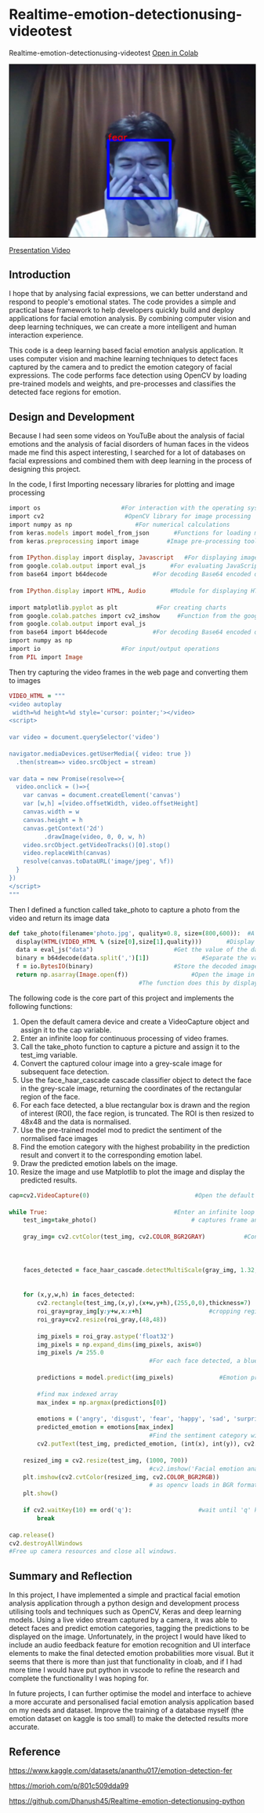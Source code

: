 # Realtime-emotion-detectionusing-videotest

Realtime-emotion-detectionusing-videotest [Open in Colab](https://colab.research.google.com/drive/1Jg8ZECPaOY_FmDiLabwkq413qpD8X9BJ#scrollTo=XYsz4YVnzK48)

![images](https://github.com/shames9/Coding3-Final/blob/main/images/fear.result.png)

[Presentation Video](https://youtu.be/wc7epeTrays)

## Introduction
I hope that by analysing facial expressions, we can better understand and respond to people's emotional states. The code provides a simple and practical base framework to help developers quickly build and deploy applications for facial emotion analysis. By combining computer vision and deep learning techniques, we can create a more intelligent and human interaction experience.

This code is a deep learning based facial emotion analysis application. It uses computer vision and machine learning techniques to detect faces captured by the camera and to predict the emotion category of facial expressions. The code performs face detection using OpenCV by loading pre-trained models and weights, and pre-processes and classifies the detected face regions for emotion.

## Design and Development
Because I had seen some videos on YouTuBe about the analysis of facial emotions and the analysis of facial disorders of human faces in the videos made me find this aspect interesting, I searched for a lot of databases on facial expressions and combined them with deep learning in the process of designing this project.

In the code, I first Importing necessary libraries for plotting and image processing
```ruby
import os                       #For interaction with the operating system
import cv2                       #OpenCV library for image processing
import numpy as np                  #For numerical calculations
from keras.models import model_from_json       #Functions for loading models from JSON files in Keras
from keras.preprocessing import image        #Image pre-processing tools are provided

from IPython.display import display, Javascript   #For displaying images or other content，Allow JavaScript code to be executed
from google.colab.output import eval_js       #For evaluating JavaScript code
from base64 import b64decode             #For decoding Base64 encoded data

from IPython.display import HTML, Audio       #Module for displaying HTML content and playing audio

import matplotlib.pyplot as plt           #For creating charts
from google.colab.patches import cv2_imshow     #Function from the google.colab.patches module for displaying images in Google Colab.
from google.colab.output import eval_js
from base64 import b64decode             #For decoding Base64 encoded data
import numpy as np
import io                       #For input/output operations
from PIL import Image
```

Then try capturing the video frames in the web page and converting them to images
```ruby
VIDEO_HTML = """
<video autoplay
 width=%d height=%d style='cursor: pointer;'></video>
<script>

var video = document.querySelector('video')

navigator.mediaDevices.getUserMedia({ video: true })
  .then(stream=> video.srcObject = stream)

var data = new Promise(resolve=>{
  video.onclick = ()=>{
    var canvas = document.createElement('canvas')
    var [w,h] =[video.offsetWidth, video.offsetHeight]
    canvas.width = w
    canvas.height = h
    canvas.getContext('2d')
          .drawImage(video, 0, 0, w, h)
    video.srcObject.getVideoTracks()[0].stop()
    video.replaceWith(canvas)
    resolve(canvas.toDataURL('image/jpeg', %f))
  }
})
</script>
"""
```

Then I defined a function called take_photo to capture a photo from the video and return its image data
```ruby
def take_photo(filename='photo.jpg', quality=0.8, size=(800,600)):  #A function called take_photo is defined which accepts as arguments the filename, image quality and size, with default values of 'photo.jpg', 0.8 and (800,600) respectively.
  display(HTML(VIDEO_HTML % (size[0],size[1],quality)))       #Display the HTML content in a Jupyter/Colab notebook, using the previously defined string VIDEO_HTML and inserting the values of size and quality into the HTML.
  data = eval_js("data")                       #Get the value of the data variable defined earlier by executing the JavaScript code eval_js("data").
  binary = b64decode(data.split(',')[1])               #Separate the values of the data variable by commas and decode the Base64 encoded image data.
  f = io.BytesIO(binary)                       #Store the decoded image data in the io.BytesIO object.
  return np.asarray(Image.open(f))                  #Open the image in f and return it after converting it to a NumPy array.
                                     #The function does this by displaying the video stream and waiting for the user to click to capture a photo, then converting the photo to a NumPy array to be returned for further processing or analysis.
```

The following code is the core part of this project and implements the following functions:

1. Open the default camera device and create a VideoCapture object and assign it to the cap variable.
2. Enter an infinite loop for continuous processing of video frames.
3. Call the take_photo function to capture a picture and assign it to the test_img variable.
4. Convert the captured colour image into a grey-scale image for subsequent face detection.
5. Use the face_haar_cascade cascade classifier object to detect the face in the grey-scale image, returning the coordinates of the rectangular region of the face.
6. For each face detected, a blue rectangular box is drawn and the region of interest (ROI), the face region, is truncated. The ROI is then resized to 48x48 and the data is normalised.
7. Use the pre-trained model mod to predict the sentiment of the normalised face images
8. Find the emotion category with the highest probability in the prediction result and convert it to the corresponding emotion label.
9. Draw the predicted emotion labels on the image.
10. Resize the image and use Matplotlib to plot the image and display the predicted results.
```ruby
cap=cv2.VideoCapture(0)                              #Open the default camera device and create a VideoCapture object and assign it to the cap variable.

while True:                                    #Enter an infinite loop for continuous processing of video frames
    test_img=take_photo()                           # captures frame and returns boolean value and captured image

    gray_img= cv2.cvtColor(test_img, cv2.COLOR_BGR2GRAY)           #Converts the captured colour image into a greyscale image for subsequent face detection.



    faces_detected = face_haar_cascade.detectMultiScale(gray_img, 1.32, 5) #Use the face_haar_cascade cascade classifier object to detect faces in a grey-scale image, returning the coordinates of the rectangular region of the face.


    for (x,y,w,h) in faces_detected:
        cv2.rectangle(test_img,(x,y),(x+w,y+h),(255,0,0),thickness=7)
        roi_gray=gray_img[y:y+w,x:x+h]                   #cropping region of interest i.e. face area from  image
        roi_gray=cv2.resize(roi_gray,(48,48))

        img_pixels = roi_gray.astype('float32')
        img_pixels = np.expand_dims(img_pixels, axis=0)
        img_pixels /= 255.0
                                        #For each face detected, a blue rectangular box is drawn and the region of interest (ROI), the face region, is truncated. The ROI is then resized to 48x48 and the data is normalised.

        predictions = model.predict(img_pixels)             #Emotion prediction on normalised face images using a pre-trained model mod.

        #find max indexed array
        max_index = np.argmax(predictions[0])

        emotions = ('angry', 'disgust', 'fear', 'happy', 'sad', 'surprise', 'neutral')
        predicted_emotion = emotions[max_index]
                                        #Find the sentiment category with the highest probability in the predicted outcome and convert it to the corresponding sentiment label.
        cv2.putText(test_img, predicted_emotion, (int(x), int(y)), cv2.FONT_HERSHEY_SIMPLEX, 1, (0,0,255), 2) #Plotting the predicted sentiment labels on the image.

    resized_img = cv2.resize(test_img, (1000, 700))
                                        #cv2.imshow('Facial emotion analysis ',resized_img)
    plt.imshow(cv2.cvtColor(resized_img, cv2.COLOR_BGR2RGB))
                                        # as opencv loads in BGR format by default, we want to show it in RGB.
    plt.show()

    if cv2.waitKey(10) == ord('q'):                   #wait until 'q' key is pressed
        break

cap.release()
cv2.destroyAllWindows
#Free up camera resources and close all windows.
```

## Summary and Reflection
In this project, I have implemented a simple and practical facial emotion analysis application through a python design and development process utilising tools and techniques such as OpenCV, Keras and deep learning models. Using a live video stream captured by a camera, it was able to detect faces and predict emotion categories, tagging the predictions to be displayed on the image. Unfortunately, in the project I would have liked to include an audio feedback feature for emotion recognition and UI interface elements to make the final detected emotion probabilities more visual. But it seems that there is more than just that functionality in cloab, and if I had more time I would have put python in vscode to refine the research and complete the functionality I was hoping for.

In future projects, I can further optimise the model and interface to achieve a more accurate and personalised facial emotion analysis application based on my needs and dataset. Improve the training of a database myself (the emotion dataset on kaggle is too small) to make the detected results more accurate.

## Reference
https://www.kaggle.com/datasets/ananthu017/emotion-detection-fer

https://morioh.com/p/801c509dda99

https://github.com/Dhanush45/Realtime-emotion-detectionusing-python

